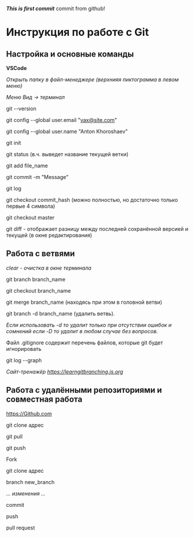 ***This is first commit***
commit from github!

# Инструкция по работе с Git

## Настройка и основные команды

**VSCode**

*Открыть папку в файл-менеджере (верхнияя пиктограмма в левом меню)*

*Меню Вид -> терминал*

git --version

git config --global user.email "vax@site.com"

git config --global user.name "Anton Khoroshaev"

git init

git status (в.ч. выведет название текущей ветки)

git add file_name

git commit -m "Message"

git log

git checkout commit_hash (можно полностью, но достаточно только первые 4 символа)

git checkout master

git diff - отображает разницу между последней сохранённой версией и текущей (в окне редактирования)

## Работа с ветвями

*clear - очистка в окне терминала*

git branch branch_name

git checkout branch_name

git merge branch_name (находясь при этом в головной ветви)

git branch -d branch_name (удалить ветвь).

*Если использовать -d то удалит только при отсутствии ошибок и сомнений
если -D то удалит в любом случае без вопросов.*

Файл .gitignore содержит перечень файлов, которые git будет игнорировать

git log --graph

*Сайт-тренажёр <https://learngitbranching.js.org>*

## Работа с удалёнными репозиториями и совместная работа

<https://Github.com>

git clone адрес

git pull

git push

Fork

git clone адрес

branch new_branch

*... изменения ...*

commit

push

pull request